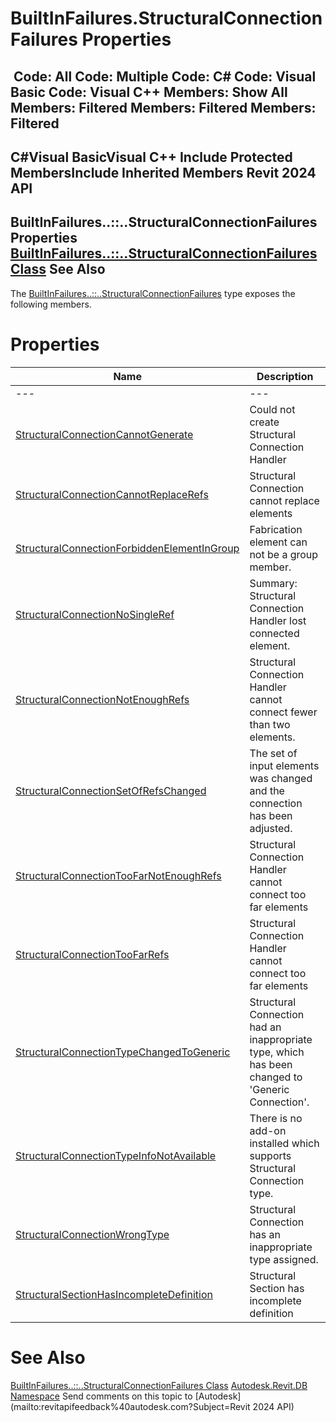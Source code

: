 # BuiltInFailures.StructuralConnectionFailures Properties

﻿
 Code: All Code: Multiple Code: C# Code: Visual Basic Code: Visual C++  Members: Show All Members: Filtered Members: Filtered Members: Filtered   
---  
C#Visual BasicVisual C++
Include Protected MembersInclude Inherited Members
Revit 2024 API  
---  
BuiltInFailures..::..StructuralConnectionFailures Properties  
[BuiltInFailures..::..StructuralConnectionFailures Class](de96ae77-a5a6-eec0-bd9a-25129a2f69be.md "BuiltInFailures.StructuralConnectionFailures Class") See Also  
---  
The [BuiltInFailures..::..StructuralConnectionFailures](de96ae77-a5a6-eec0-bd9a-25129a2f69be.md "BuiltInFailures.StructuralConnectionFailures Class") type exposes the following members.
# Properties
| Name | Description |
| --- | --- |
| --- | --- | --- |
| [StructuralConnectionCannotGenerate](0469bae0-09e6-a144-82bd-99e6864d921e.md "StructuralConnectionCannotGenerate Property") | Could not create Structural Connection Handler |
| [StructuralConnectionCannotReplaceRefs](2a11ba00-81ee-ec47-4bed-d56f609b3a71.md "StructuralConnectionCannotReplaceRefs Property") | Structural Connection cannot replace elements |
| [StructuralConnectionForbiddenElementInGroup](4fc95c75-9fda-a4ab-0495-c118120ea3fd.md "StructuralConnectionForbiddenElementInGroup Property") | Fabrication element can not be a group member. |
| [StructuralConnectionNoSingleRef](b988d3ac-6807-4e20-befd-8393ff12e8ed.md "StructuralConnectionNoSingleRef Property") | Summary: Structural Connection Handler lost connected element. |
| [StructuralConnectionNotEnoughRefs](6141d3ad-2808-1b85-d055-e2958a56064c.md "StructuralConnectionNotEnoughRefs Property") | Structural Connection Handler cannot connect fewer than two elements. |
| [StructuralConnectionSetOfRefsChanged](39d6e5a2-a4f2-57cf-1a67-61120422d78f.md "StructuralConnectionSetOfRefsChanged Property") | The set of input elements was changed and the connection has been adjusted. |
| [StructuralConnectionTooFarNotEnoughRefs](83791cdd-8ed4-b028-ae53-d212d6ad3731.md "StructuralConnectionTooFarNotEnoughRefs Property") | Structural Connection Handler cannot connect too far elements |
| [StructuralConnectionTooFarRefs](33cda288-fa40-572e-f4a2-e2ecbd557613.md "StructuralConnectionTooFarRefs Property") | Structural Connection Handler cannot connect too far elements |
| [StructuralConnectionTypeChangedToGeneric](fe2c9318-1c4a-0151-b106-acecc7832979.md "StructuralConnectionTypeChangedToGeneric Property") | Structural Connection had an inappropriate type, which has been changed to 'Generic Connection'. |
| [StructuralConnectionTypeInfoNotAvailable](c78fb3ec-b0fc-03da-542f-d4dace6ba48e.md "StructuralConnectionTypeInfoNotAvailable Property") | There is no add-on installed which supports Structural Connection type. |
| [StructuralConnectionWrongType](814fe028-c8a4-1c79-536b-00c11f4c5d4b.md "StructuralConnectionWrongType Property") | Structural Connection has an inappropriate type assigned. |
| [StructuralSectionHasIncompleteDefinition](49aedac3-46ad-3674-fa80-f91447e51f0f.md "StructuralSectionHasIncompleteDefinition Property") | Structural Section has incomplete definition |

# See Also
[BuiltInFailures..::..StructuralConnectionFailures Class](de96ae77-a5a6-eec0-bd9a-25129a2f69be.md "BuiltInFailures.StructuralConnectionFailures Class")
[Autodesk.Revit.DB Namespace](87546ba7-461b-c646-cbb1-2cb8f5bff8b2.md "Autodesk.Revit.DB Namespace")
Send comments on this topic to [Autodesk](mailto:revitapifeedback%40autodesk.com?Subject=Revit 2024 API)